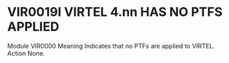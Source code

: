 # VIR0019I VIRTEL 4.nn HAS NO PTFS APPLIED
Module
    VIR0000
Meaning
    Indicates that no PTFs are applied to VIRTEL.
Action
    None.
